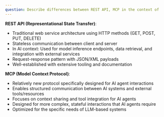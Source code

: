 ```yaml
---
question: Describe differences between REST API, MCP in the context of AI.
---
```


**REST API (Representational State Transfer)**:
- Traditional web service architecture using HTTP methods (GET, POST, PUT, DELETE)
- Stateless communication between client and server
- In AI context: Used for model inference endpoints, data retrieval, and integration with external services
- Request-response pattern with JSON/XML payloads
- Well-established with extensive tooling and documentation

**MCP (Model Context Protocol)**:
- Relatively new protocol specifically designed for AI agent interactions
- Enables structured communication between AI systems and external tools/resources
- Focuses on context sharing and tool integration for AI agents
- Designed for more complex, stateful interactions that AI agents require
- Optimized for the specific needs of LLM-based systems